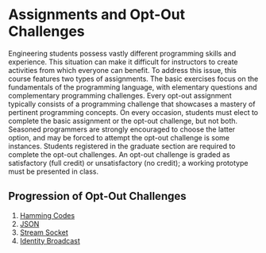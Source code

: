 # Assignments and Opt-Out Challenges

Engineering students possess vastly different programming skills and experience.
This situation can make it difficult for instructors to create activities from which everyone can benefit.
To address this issue, this course features two types of assignments.
The basic exercises focus on the fundamentals of the programming language, with elementary questions and complementary programming challenges.
Every opt-out assignment typically consists of a programming challenge that showcases a mastery of pertinent programming concepts.
On every occasion, students must elect to complete the basic assignment or the opt-out challenge, but not both.
Seasoned programmers are strongly encouraged to choose the latter option, and may be forced to attempt the opt-out challenge is some instances.
Students registered in the graduate section are required to complete the opt-out challenges.
An opt-out challenge is graded as satisfactory (full credit) or unsatisfactory (no credit); a working prototype must be presented in class.


## Progression of Opt-Out Challenges

1. [Hamming Codes](./1optout.md)
2. [JSON](./2optout.md)
3. [Stream Socket](./3optout.md)
4. [Identity Broadcast](./4optout.md)
